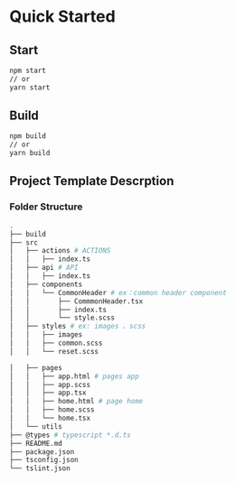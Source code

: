 # Quick Started

## Start

```bash
npm start
// or
yarn start
```

## Build

```bash
npm build
// or
yarn build
```

## Project Template Descrption

### Folder Structure

```bash
.
├── build
├── src
│   ├── actions # ACTIONS
│   │   ├── index.ts
│   ├── api # API
│   │   ├── index.ts
│   ├── components
│   │   └── CommonHeader # ex：common header component
│   │       ├── CommmonHeader.tsx
│   │       ├── index.ts
│   │       └── style.scss
│   ├── styles # ex: images 、scss
│   │   ├── images
│   │   ├── common.scss
│   │   └── reset.scss

│   ├── pages
│   │   ├── app.html # pages app
│   │   ├── app.scss
│   │   ├── app.tsx
│   │   ├── home.html # page home
│   │   ├── home.scss
│   │   └── home.tsx
│   └── utils
├── @types # typescript *.d.ts
├── README.md
├── package.json
├── tsconfig.json
└── tslint.json
```
